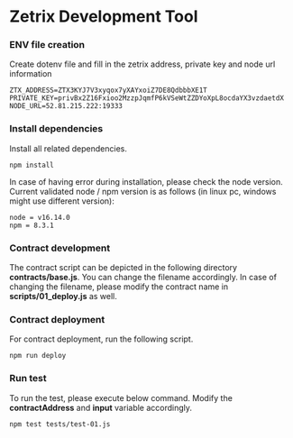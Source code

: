 # Zetrix Development Tool


### ENV file creation

Create dotenv file and fill in the zetrix address, private key and node url information

```
ZTX_ADDRESS=ZTX3KYJ7V3xyqox7yXAYxoiZ7DE8QdbbbXE1T
PRIVATE_KEY=privBx2Z16Fxioo2MzzpJqmfP6kVSeWtZZDYoXpL8ocdaYX3vzdaetdX
NODE_URL=52.81.215.222:19333
```

### Install dependencies

Install all related dependencies. 

```
npm install

```

In case of having error during installation, please check the node version. Current validated node / npm version is as follows (in linux pc, windows might use different version):

```
node = v16.14.0
npm = 8.3.1

```


### Contract development

The contract script can be depicted in the following directory **contracts/base.js**. You can change the filename accordingly. In case of changing the filename, please modify the contract name in **scripts/01_deploy.js** as well.


### Contract deployment

For contract deployment, run the following script.

```
npm run deploy
```


### Run test

To run the test, please execute below command. Modify the **contractAddress** and **input** variable accordingly.

```
npm test tests/test-01.js
```

